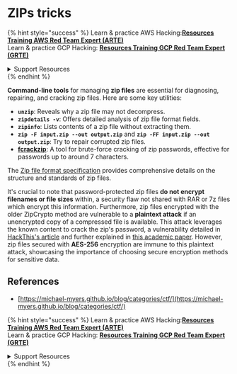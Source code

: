 # ZIPs tricks

{% hint style="success" %}
Learn & practice AWS Hacking:<img src="/.gitbook/assets/arte.png" alt="" data-size="line">[**Resources Training AWS Red Team Expert (ARTE)**](https://training.khulnasoft.com/courses/arte)<img src="/.gitbook/assets/arte.png" alt="" data-size="line">\
Learn & practice GCP Hacking: <img src="/.gitbook/assets/grte.png" alt="" data-size="line">[**Resources Training GCP Red Team Expert (GRTE)**<img src="/.gitbook/assets/grte.png" alt="" data-size="line">](https://training.khulnasoft.com/courses/grte)

<details>

<summary>Support Resources</summary>

* Check the [**subscription plans**](https://patreon.com/khulnasoft)!
* **Join the** 💬 [**Discord group**](https://discord.gg/hRep4RUj7f) or the [**telegram group**](https://t.me/peass) or **follow** us on **Twitter** 🐦 [**@resources\_live**](https://twitter.com/khulnasoft\_live)**.**
* **Share hacking tricks by submitting PRs to the** [**Resources**](https://github.com/khulnasoft/resources) and [**Resources Cloud**](https://github.com/khulnasoft/resources-cloud) github repos.

</details>
{% endhint %}

**Command-line tools** for managing **zip files** are essential for diagnosing, repairing, and cracking zip files. Here are some key utilities:

- **`unzip`**: Reveals why a zip file may not decompress.
- **`zipdetails -v`**: Offers detailed analysis of zip file format fields.
- **`zipinfo`**: Lists contents of a zip file without extracting them.
- **`zip -F input.zip --out output.zip`** and **`zip -FF input.zip --out output.zip`**: Try to repair corrupted zip files.
- **[fcrackzip](https://github.com/hyc/fcrackzip)**: A tool for brute-force cracking of zip passwords, effective for passwords up to around 7 characters.

The [Zip file format specification](https://pkware.cachefly.net/webdocs/casestudies/APPNOTE.TXT) provides comprehensive details on the structure and standards of zip files.

It's crucial to note that password-protected zip files **do not encrypt filenames or file sizes** within, a security flaw not shared with RAR or 7z files which encrypt this information. Furthermore, zip files encrypted with the older ZipCrypto method are vulnerable to a **plaintext attack** if an unencrypted copy of a compressed file is available. This attack leverages the known content to crack the zip's password, a vulnerability detailed in [HackThis's article](https://www.hackthis.co.uk/articles/known-plaintext-attack-cracking-zip-files) and further explained in [this academic paper](https://www.cs.auckland.ac.nz/\~mike/zipattacks.pdf). However, zip files secured with **AES-256** encryption are immune to this plaintext attack, showcasing the importance of choosing secure encryption methods for sensitive data.

## References
* [https://michael-myers.github.io/blog/categories/ctf/](https://michael-myers.github.io/blog/categories/ctf/)

{% hint style="success" %}
Learn & practice AWS Hacking:<img src="/.gitbook/assets/arte.png" alt="" data-size="line">[**Resources Training AWS Red Team Expert (ARTE)**](https://training.khulnasoft.com/courses/arte)<img src="/.gitbook/assets/arte.png" alt="" data-size="line">\
Learn & practice GCP Hacking: <img src="/.gitbook/assets/grte.png" alt="" data-size="line">[**Resources Training GCP Red Team Expert (GRTE)**<img src="/.gitbook/assets/grte.png" alt="" data-size="line">](https://training.khulnasoft.com/courses/grte)

<details>

<summary>Support Resources</summary>

* Check the [**subscription plans**](https://patreon.com/khulnasoft)!
* **Join the** 💬 [**Discord group**](https://discord.gg/hRep4RUj7f) or the [**telegram group**](https://t.me/peass) or **follow** us on **Twitter** 🐦 [**@resources\_live**](https://twitter.com/khulnasoft\_live)**.**
* **Share hacking tricks by submitting PRs to the** [**Resources**](https://github.com/khulnasoft/resources) and [**Resources Cloud**](https://github.com/khulnasoft/resources-cloud) github repos.

</details>
{% endhint %}


